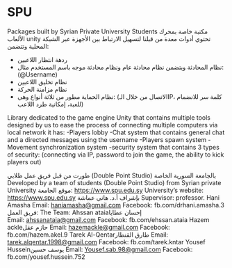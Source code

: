 # SPU
Packages built by Syrian Private University Students
مكتبة خاصة بمحرك الألعاب unity تحتوي أدوات معدة من قبلنا لتسهيل الارتباط بين الأجهزة عبر الشبكة المحلية وتتضمن:
- ردهة انتظار اللاعبين
- نظام المحادثة ويتضمن نظام محادثة عام ونظام محادثة موجه باسم المستخدم مثال: (@Username)
- نظام تخليق اللاعبين
- نظام مزامنة الحركة
- نظام الحماية مطور من ثلاثة أنواع وهي: (الاتصال من خلال الـIP، كلمة سر للانضمام للعبة، إمكانية طرد اللاعب)

Library dedicated to the game engine Unity that contains multiple tools designed by us to ease the process of connecting multiple computers via local network it has:
-Players lobby
-Chat system that contains general chat and a directed messages using the username
-Players spawn system
-Movement synchronization system
-security system that contains 3 types of security: (connecting via IP, password to join the game, the ability to kick players out)


طورت من قبل فريق عمل طلابي (Double Point Studio) بالجامعة السورية الخاصة 
Developed by a team of students (Double Point Studio) from Syrian private University
موقع الجامعة: https://www.spu.edu.sy
University’s website:  https://www.spu.edu.sy
بإشراف أ.د. هاني عماشة
Supervisor: professor. Hani Amasha
Email: haniamasha@gmail.com
Facebook: fb.com/drhani.amasha.3
فريق العمل: 
The Team:
 Ahssan ataiaإحسان عطايا   
Email: ahssanataia@gmail.com
Facebook: fb.com/ehssan.ataia
  Hazem ackleحازم عقل
Email: hazemackle@gmail.com
Facebook: fb.com/hazem.akel.9
 Tarek Al-Qentarطارق القنطار
Email: tarek.alqentar.1998@gmail.com
Facebook: fb.com/tarek.kntar
 Yousef Husseinيوسف حسين
Email: Yousef.sab.98@gmail.com
Facebook: fb.com/yousef.hussein.752

